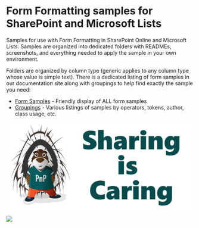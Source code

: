 # Form Formatting samples for SharePoint and Microsoft Lists

Samples for use with Form Formatting in SharePoint Online and Microsoft Lists. Samples are organized into dedicated folders with READMEs, screenshots, and everything needed to apply the sample in your own environment.

Folders are organized by column type (generic applies to any column type whose value is simple text). There is a dedicated listing of form samples in our documentation site along with groupings to help find exactly the sample you need:

* [Form Samples](https://pnp.github.io/List-Formatting/formsamples/) - Friendly display of ALL form samples
* [Groupings](https://pnp.github.io/List-Formatting/groupings/operator/) - Various listings of samples by operators, tokens, author, class usage, etc.

<p align="center">
    <img src="../assets/SharingIsCaring.png" alt="Parker" title="Parker loves you!">
</p>

<img src="https://pnptelemetry.azurewebsites.net/list-formatting/form-samples/readme" />